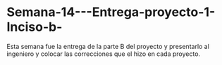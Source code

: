 # Semana-14---Entrega-proyecto-1-Inciso-b-
Esta semana fue la entrega de la parte B del proyecto y presentarlo al ingeniero y colocar las correcciones que el hizo en cada proyecto. 
